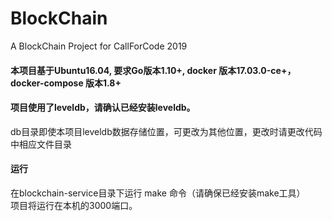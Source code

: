 # BlockChain
A BlockChain Project for CallForCode 2019

#### 本项目基于Ubuntu16.04, 要求Go版本1.10+, docker 版本17.03.0-ce+，docker-compose 版本1.8+
#### 项目使用了leveldb，请确认已经安装leveldb。
db目录即使本项目leveldb数据存储位置，可更改为其他位置，更改时请更改代码中相应文件目录

#### 运行
在blockchain-service目录下运行 make 命令（请确保已经安装make工具）  
项目将运行在本机的3000端口。
